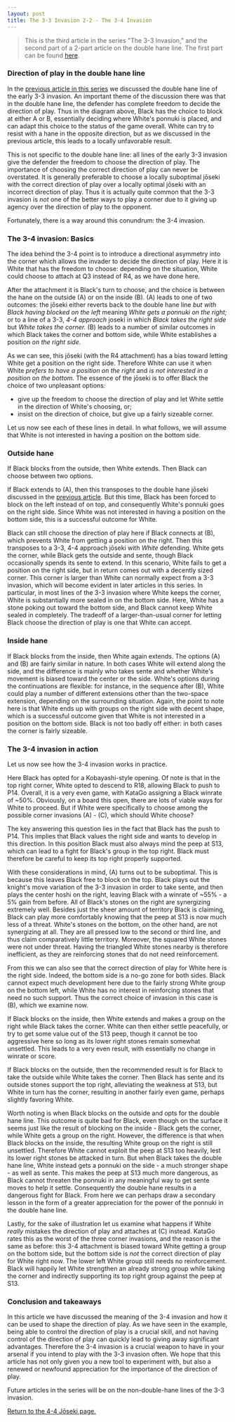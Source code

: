 ```yaml
---
layout: post
title: The 3-3 Invasion 2-2 - The 3-4 Invasion
---
```


<link rel="stylesheet" type="text/css" href="/assets/css/besogo.css">
<link rel="stylesheet" type="text/css" href="/assets/css/board-wood.css">

<script src="/assets/js/besogo.js"></script>
<script src="/assets/js/editor.js"></script>
<script src="/assets/js/gameRoot.js"></script>
<script src="/assets/js/svgUtil.js"></script>
<script src="/assets/js/parseSgf.js"></script>
<script src="/assets/js/loadSgf.js"></script>
<script src="/assets/js/saveSgf.js"></script>
<script src="/assets/js/boardDisplay.js"></script>
<script src="/assets/js/coord.js"></script>
<script src="/assets/js/toolPanel.js"></script>
<script src="/assets/js/filePanel.js"></script>
<script src="/assets/js/controlPanel.js"></script>
<script src="/assets/js/namesPanel.js"></script>
<script src="/assets/js/commentPanel.js"></script>
<script src="/assets/js/treePanel.js"></script>

<body onload="besogo.autoInit()">

<section markdown="1">

> This is the third article in the series "The 3-3 Invasion," and the second part of a 2-part article on the double hane line. The first part can be found [here](/joseki/44/2021/02/21/44-33-invasion-2-1-double-hane/).

### Direction of play in the double hane line

</section>

<div class="besogo-viewer" realstones="on" maxwidth="550" nowheel="true" coord="western" panels="control+tree+comment" orient="portrait" portratio="none" sgf="/assets/sgf/2021-02-21-sgf/34-sgf/01.sgf"></div>

<section markdown="1">

In the [previous article in this series](/joseki/44/2021/02/21/44-33-invasion-2-1-double-hane/) we discussed the double hane line of the early 3-3 invasion.
An important theme of the discussion there was that in the double hane line, the defender has complete freedom to decide the direction of play.
Thus in the diagram above, Black has the choice to block at either A or B, essentially deciding where White's ponnuki is placed, and can adapt this choice to the status of the game overall.
White can try to resist with a hane in the opposite direction, but as we discussed in the previous article, this leads to a locally unfavorable result.

This is not specific to the double hane line: all lines of the early 3-3 invasion give the defender the freedom to choose the direction of play.
The importance of choosing the correct direction of play can never be overstated.
It is generally preferable to choose a locally suboptimal jōseki with the correct direction of play over a locally optimal jōseki with an incorrect direction of play.
Thus it is actually quite common that the 3-3 invasion is *not* one of the better ways to play a corner due to it giving up agency over the direction of play to the opponent.

Fortunately, there is a way around this conundrum: the 3-4 invasion.

### The 3-4 invasion: Basics

</section>

<div class="besogo-viewer" realstones="on" maxwidth="550" nowheel="true" coord="western" panels="control+tree+comment" orient="portrait" portratio="none" sgf="/assets/sgf/2021-02-21-sgf/34-sgf/02.sgf"></div>

<section markdown="1">

The idea behind the 3-4 point is to introduce a directional asymmetry into the corner which allows the invader to decide the direction of play.
Here it is White that has the freedom to choose: depending on the situation, White could choose to attach at Q3 instead of R4, as we have done here.

After the attachment it is Black's turn to choose, and the choice is between the hane on the outside (A) or on the inside (B).
(A) leads to one of two outcomes: the jōseki either reverts back to the double hane line *but with Black having blocked on the left* meaning *White gets a ponnuki on the right;* or to a line of a 3-3, *4-4 approach* joseki in which *Black takes the right side* but *White takes the corner.*
(B) leads to a number of similar outcomes in which Black takes the corner and bottom side, while White establishes a position *on the right side.*

As we can see, this jōseki (with the R4 attachment) has a bias toward letting White get a position on the right side.
Therefore White can use it when White *prefers to have a position on the right* and *is not interested in a position on the bottom.*
The essence of the jōseki is to offer Black the choice of two unpleasant options:
* give up the freedom to choose the direction of play and let White settle in the direction of White's choosing, or;
* insist on the direction of choice, but give up a fairly sizeable corner.

Let us now see each of these lines in detail.
In what follows, we will assume that White is not interested in having a position on the bottom side.

### Outside hane

</section>

<div class="besogo-viewer" realstones="on" maxwidth="550" nowheel="true" coord="western" panels="control+tree+comment" orient="portrait" portratio="none" sgf="/assets/sgf/2021-02-21-sgf/34-sgf/03.sgf"></div>

<section markdown="1">

If Black blocks from the outside, then White extends.
Then Black can choose between two options.

If Black extends to (A), then this transposes to the double hane jōseki discussed in the [previous article](/joseki/44/2021/02/21/44-33-invasion-2-1-double-hane/).
But this time, Black has been forced to block on the left instead of on top, and consequently White's ponnuki goes on the right side.
Since White was not interested in having a position on the bottom side, this is a successful outcome for White.

Black can still choose the direction of play here if Black connects at (B), which prevents White from getting a position on the right.
Then this transposes to a 3-3, 4-4 approach jōseki with *White* defending.
White gets the corner, while Black gets the outside and sente, though Black occasionally spends its sente to extend.
In this scenario, White fails to get a position on the right side, but in return comes out with a decently sized corner.
This corner is larger than White can normally expect from a 3-3 invasion, which will become evident in later articles in this series.
In particular, in most lines of the 3-3 invasion where White keeps the corner, White is substantially more sealed in on the bottom side.
Here, White has a stone poking out toward the bottom side, and Black cannot keep White sealed in completely.
The tradeoff of a larger-than-usual corner for letting Black choose the direction of play is one that White can accept.

### Inside hane

</section>

<div class="besogo-viewer" realstones="on" maxwidth="550" nowheel="true" coord="western" panels="control+tree+comment" orient="portrait" portratio="none" sgf="/assets/sgf/2021-02-21-sgf/34-sgf/04.sgf"></div>

<section markdown="1">

If Black blocks from the inside, then White again extends.
The options (A) and (B) are fairly similar in nature.
In both cases White will extend along the side, and the difference is mainly who takes sente and whether White's movement is biased toward the center or the side.
White's options during the continuations are flexible: for instance, in the sequence after (B), White could play a number of different extensions other than the two-space extension, depending on the surrounding situation.
Again, the point to note here is that White ends up with groups on the right side with decent shape, which is a successful outcome given that White is not interested in a position on the bottom side.
Black is not too badly off either: in both cases the corner is fairly sizeable.

### The 3-4 invasion in action

Let us now see how the 3-4 invasion works in practice.

</section>

<div class="besogo-viewer" realstones="on" maxwidth="550" nowheel="true" coord="western" panels="control+tree+comment" orient="portrait" portratio="none" sgf="/assets/sgf/2021-02-21-sgf/34-sgf/05.sgf"></div>

<section markdown="1">

Here Black has opted for a Kobayashi-style opening.
Of note is that in the top right corner, White opted to descend to R18, allowing Black to push to P14.
Overall, it is a very even game, with KataGo assigning a Black winrate of ~50%.
Obviously, on a board this open, there are lots of viable ways for White to proceed.
But if White were specifically to choose among the possible corner invasions (A) - (C), which should White choose?

The key answering this question lies in the fact that Black has the push to P14.
This implies that Black values the right side and wants to develop in this direction.
In this position Black must also always mind the peep at S13, which can lead to a fight for Black's group in the top right.
Black must therefore be careful to keep its top right properly supported.

With these considerations in mind, (A) turns out to be suboptimal.
This is because this leaves Black free to block on the top.
Black plays out the knight's move variation of the 3-3 invasion in order to take sente, and then plays the center hoshi on the right, leaving Black with a winrate of ~55% - a 5% gain from before.
All of Black's stones on the right are synergizing extremely well.
Besides just the sheer amount of territory Black is claiming, Black can play more comfortably knowing that the peep at S13 is now much less of a threat.
White's stones on the bottom, on the other hand, are not synergizing at all.
They are all pressed low to the second or third line, and thus claim comparatively little territory.
Moreover, the squared White stones were not under threat.
Having the triangled White stones nearby is therefore inefficient, as they are reinforcing stones that do not need reinforcement.


From this we can also see that the correct direction of play for White here is the right side.
Indeed, the bottom side is a no-go zone for both sides.
Black cannot expect much development here due to the fairly strong White group on the bottom left, while White has no interest in reinforcing stones that need no such support.
Thus the correct choice of invasion in this case is (B), which we examine now.

</section>

<div class="besogo-viewer" realstones="on" maxwidth="550" nowheel="true" coord="western" panels="control+tree+comment" orient="portrait" portratio="none" sgf="/assets/sgf/2021-02-21-sgf/34-sgf/06.sgf"></div>

<section markdown="1">

If Black blocks on the inside, then White extends and makes a group on the right while Black takes the corner.
White can then either settle peacefully, or try to get some value out of the S13 peep, though it cannot be too aggressive here so long as its lower right stones remain somewhat unsettled.
This leads to a very even result, with essentially no change in winrate or score.

If Black blocks on the outside, then the recommended result is for Black to take the outside while White takes the corner. Then Black has sente and its outside stones support the top right, alleviating the weakness at S13, but White in turn has the corner, resulting in another fairly even game, perhaps slightly favoring White.

Worth noting is when Black blocks on the outside and opts for the double hane line.
This outcome is quite bad for Black, even though on the surface it seems just like the result of blocking on the inside - Black gets the corner, while White gets a group on the right.
However, the difference is that when Black blocks on the inside, the resulting White group on the right is still unsettled.
Therefore White cannot exploit the peep at S13 too heavily, lest its lower right stones be attacked in turn.
But when Black takes the double hane line, White instead gets a ponnuki on the side - a much stronger shape - as well as sente.
This makes the peep at S13 much more dangerous, as Black cannot threaten the ponnuki in any meaningful way to get sente moves to help it settle.
Consequently the double hane results in a dangerous fight for Black.
From here we can perhaps draw a secondary lesson in the form of a greater appreciation for the power of the ponnuki in the double hane line.

</section>

<div class="besogo-viewer" realstones="on" maxwidth="550" nowheel="true" coord="western" panels="control+tree+comment" orient="portrait" portratio="none" sgf="/assets/sgf/2021-02-21-sgf/34-sgf/07.sgf"></div>

<section markdown="1">

Lastly, for the sake of illustration let us examine what happens if White *really* mistakes the direction of play and attaches at (C) instead.
KataGo rates this as the worst of the three corner invasions, and the reason is the same as before: this 3-4 attachment is biased toward White getting a group on the bottom side, but the bottom side is *not* the correct direction of play for White right now.
The lower left White group still needs no reinforcement.
Black will happily let White strengthen an already strong group while taking the corner and indirectly supporting its top right group against the peep at S13.

### Conclusion and takeaways

In this article we have discussed the meaning of the 3-4 invasion and how it can be used to shape the direction of play.
As we have seen in the example, being able to control the direction of play is a crucial skill, and not having control of the direction of play can quickly lead to giving away significant advantages.
Therefore the 3-4 invasion is a crucial weapon to have in your arsenal if you intend to play with the 3-3 invasion often.
We hope that this article has not only given you a new tool to experiment with, but also a renewed or newfound appreciation for the importance of the direction of play.

Future articles in the series will be on the non-double-hane lines of the 3-3 invasion.

[Return to the 4-4 Jōseki page.](/44/)

</section>